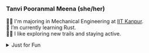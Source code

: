 <!--
**TanviPooranmal/TanviPooranmal** is a ✨ _special_ ✨ repository because its `README.md` (this file) appears on your GitHub profile. -->
### Tanvi Pooranmal Meena (she/her)
👩‍🎓 I'm majoring in Mechanical Engineering at [IIT Kanpur](https://www.iitk.ac.in/).  
🌱 I’m currently learning Rust.  
🚴‍♀️ I like exploring new trails and staying active.  
<!--🤝 I contributed to [Astropy](https://github.com/astropy/astropy).  -->

<details>
  <summary> Just for Fun</summary>
  
  <!--START_SECTION:waka-->
![Code Time](http://img.shields.io/badge/Code%20Time-48%20hrs-blue)

![Profile Views](http://img.shields.io/badge/Profile%20Views-0-blue)

**I'm a Night 🦉** 

```text
🌞 Morning                30 commits          █░░░░░░░░░░░░░░░░░░░░░░░░   03.18 % 
🌆 Daytime                283 commits         ████████░░░░░░░░░░░░░░░░░   30.04 % 
🌃 Evening                324 commits         █████████░░░░░░░░░░░░░░░░   34.39 % 
🌙 Night                  305 commits         ████████░░░░░░░░░░░░░░░░░   32.38 % 
```
📅 **I'm Most Productive on Saturday** 

```text
Monday                   102 commits         ███░░░░░░░░░░░░░░░░░░░░░░   10.83 % 
Tuesday                  108 commits         ███░░░░░░░░░░░░░░░░░░░░░░   11.46 % 
Wednesday                114 commits         ███░░░░░░░░░░░░░░░░░░░░░░   12.10 % 
Thursday                 77 commits          ██░░░░░░░░░░░░░░░░░░░░░░░   08.17 % 
Friday                   226 commits         ██████░░░░░░░░░░░░░░░░░░░   23.99 % 
Saturday                 228 commits         ██████░░░░░░░░░░░░░░░░░░░   24.20 % 
Sunday                   87 commits          ██░░░░░░░░░░░░░░░░░░░░░░░   09.24 % 
```


📊 **This Week I Spent My Time On** 

```text
🕑︎ Time Zone: Asia/Kolkata

💬 Programming Languages: 
Markdown                 6 hrs 26 mins       ██████████░░░░░░░░░░░░░░░   40.13 % 
CSS                      4 hrs 55 mins       ████████░░░░░░░░░░░░░░░░░   30.73 % 
JavaScript               3 hrs 16 mins       █████░░░░░░░░░░░░░░░░░░░░   20.45 % 
Rust                     36 mins             █░░░░░░░░░░░░░░░░░░░░░░░░   03.82 % 
TOML                     15 mins             ░░░░░░░░░░░░░░░░░░░░░░░░░   01.63 % 

🔥 Editors: 
VS Code                  16 hrs 2 mins       █████████████████████████   100.00 % 

💻 Operating System: 
Linux                    16 hrs 2 mins       █████████████████████████   100.00 % 
```

**I Mostly Code in JavaScript** 

```text
JavaScript               11 repos            ████████░░░░░░░░░░░░░░░░░   33.33 % 
Go                       3 repos             ██░░░░░░░░░░░░░░░░░░░░░░░   09.09 % 
TypeScript               2 repos             ██░░░░░░░░░░░░░░░░░░░░░░░   06.06 % 
Lua                      1 repo              █░░░░░░░░░░░░░░░░░░░░░░░░   03.03 % 
TeX                      1 repo              █░░░░░░░░░░░░░░░░░░░░░░░░   03.03 % 
```




 Last Updated on 23/12/2024 18:46:46 UTC
<!--END_SECTION:waka-->
</details>
